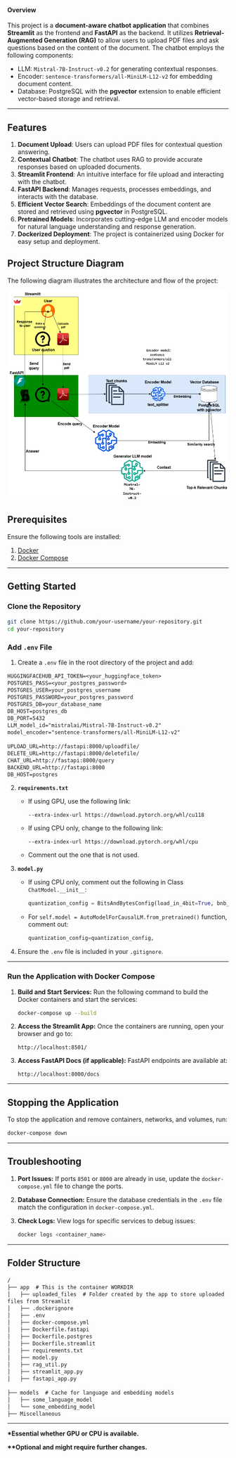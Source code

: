 #### Overview
This project is a **document-aware chatbot application** that combines **Streamlit** as the frontend and **FastAPI** as the backend. It utilizes **Retrieval-Augmented Generation (RAG)** to allow users to upload PDF files and ask questions based on the content of the document. The chatbot employs the following components:
- LLM: `Mistral-7B-Instruct-v0.2` for generating contextual responses.
- Encoder: `sentence-transformers/all-MiniLM-L12-v2` for embedding document content.
- Database: PostgreSQL with the **pgvector** extension to enable efficient vector-based storage and retrieval.

---

## Features
1. **Document Upload**: Users can upload PDF files for contextual question answering.
2. **Contextual Chatbot**: The chatbot uses RAG to provide accurate responses based on uploaded documents.
3. **Streamlit Frontend**: An intuitive interface for file upload and interacting with the chatbot.
4. **FastAPI Backend**: Manages requests, processes embeddings, and interacts with the database.
5. **Efficient Vector Search**: Embeddings of the document content are stored and retrieved using **pgvector** in PostgreSQL.
6. **Pretrained Models**: Incorporates cutting-edge LLM and encoder models for natural language understanding and response generation.
7. **Dockerized Deployment**: The project is containerized using Docker for easy setup and deployment.

## Project Structure Diagram
The following diagram illustrates the architecture and flow of the project:

![Project Structure](Miscellaneous/diagram.png)

## Prerequisites
Ensure the following tools are installed:
1. [Docker](https://www.docker.com/get-started)
2. [Docker Compose](https://docs.docker.com/compose/install/)

---

## Getting Started

### Clone the Repository
```bash
git clone https://github.com/your-username/your-repository.git
cd your-repository
```

### Add `.env` File
1. Create a `.env` file in the root directory of the project and add:

```plaintext
HUGGINGFACEHUB_API_TOKEN=<your_huggingface_token>
POSTGRES_PASS=<your_postgres_password>
POSTGRES_USER=your_postgres_username
POSTGRES_PASSWORD=your_postgres_password
POSTGRES_DB=your_database_name
DB_HOST=postgres_db
DB_PORT=5432
LLM_model_id="mistralai/Mistral-7B-Instruct-v0.2"
model_encoder="sentence-transformers/all-MiniLM-L12-v2"

UPLOAD_URL=http://fastapi:8000/uploadfile/
DELETE_URL=http://fastapi:8000/deletefile/
CHAT_URL=http://fastapi:8000/query
BACKEND_URL=http://fastapi:8000
DB_HOST=postgres
```

2. **`requirements.txt`**
   - If using GPU, use the following link:
     ```plaintext
     --extra-index-url https://download.pytorch.org/whl/cu118
     ```
   - If using CPU only, change to the following link:
     ```plaintext
     --extra-index-url https://download.pytorch.org/whl/cpu
     ```
   - Comment out the one that is not used.

3. **`model.py`**
   - If using CPU only, comment out the following in Class `ChatModel.__init__`:
     ```python
     quantization_config = BitsAndBytesConfig(load_in_4bit=True, bnb_4bit_compute_dtype=torch.bfloat16)
     ```
   - For `self.model = AutoModelForCausalLM.from_pretrained()` function, comment out:
     ```python
     quantization_config=quantization_config,
     ```

4. Ensure the `.env` file is included in your `.gitignore`.

---

### Run the Application with Docker Compose
1. **Build and Start Services:**
   Run the following command to build the Docker containers and start the services:
   ```bash
   docker-compose up --build
   ```

2. **Access the Streamlit App:**
   Once the containers are running, open your browser and go to:
   ```plaintext
   http://localhost:8501/
   ```

3. **Access FastAPI Docs (if applicable):**
   FastAPI endpoints are available at:
   ```plaintext
   http://localhost:8000/docs
   ```

---

## Stopping the Application
To stop the application and remove containers, networks, and volumes, run:
```bash
docker-compose down
```

---

## Troubleshooting

1. **Port Issues:**
   If ports `8501` or `8000` are already in use, update the `docker-compose.yml` file to change the ports.

2. **Database Connection:**
   Ensure the database credentials in the `.env` file match the configuration in `docker-compose.yml`.

3. **Check Logs:**
   View logs for specific services to debug issues:
   ```bash
   docker logs <container_name>
   ```

---

## Folder Structure
```plaintext
/
├── app  # This is the container WORKDIR
│   ├── uploaded_files  # Folder created by the app to store uploaded files from Streamlit
│   ├── .dockerignore
│   ├── .env 
│   ├── docker-compose.yml 
│   ├── Dockerfile.fastapi
│   ├── Dockerfile.postgres
│   ├── Dockerfile.streamlit
│   ├── requirements.txt
│   ├── model.py
│   ├── rag_util.py
│   ├── streamlit_app.py
│   ├── fastapi_app.py

├── models  # Cache for language and embedding models
│   ├── some_language_model
│   └── some_embedding_model
├── Miscellaneous
```

---

__*Essential whether GPU or CPU is available.__

__**Optional and might require further changes.__
